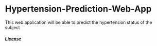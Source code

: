 # Hypertension-Prediction-Web-App
This web application will be able to predict the hypertension status of the subject

<h5><a href='LICENSE.md'>License</a>
